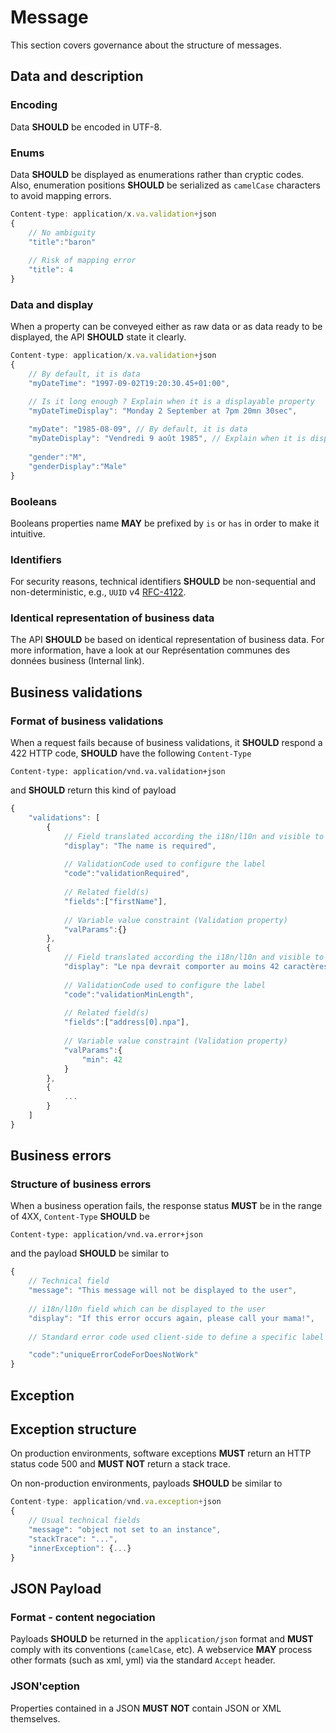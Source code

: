# Message

This section covers governance about the structure of messages.

## Data and description

### Encoding

Data **SHOULD** be encoded in UTF-8.

### Enums

Data **SHOULD** be displayed as enumerations rather than cryptic codes. Also, enumeration positions **SHOULD** be serialized as `camelCase` characters to avoid mapping errors.

```javascript
Content-type: application/x.va.validation+json
{
    // No ambiguity
    "title":"baron"
      
    // Risk of mapping error
    "title": 4
}
```

### Data and display

When a property can be conveyed either as raw data or as data ready to be displayed, the API **SHOULD** state it clearly.

```javascript
Content-type: application/x.va.validation+json
{
    // By default, it is data
    "myDateTime": "1997-09-02T19:20:30.45+01:00", 

    // Is it long enough ? Explain when it is a displayable property
    "myDateTimeDisplay": "Monday 2 September at 7pm 20mn 30sec",
 
    "myDate": "1985-08-09", // By default, it is data
    "myDateDisplay": "Vendredi 9 août 1985", // Explain when it is displayable (and the birthday of Jérôme Freyre)
      
    "gender":"M",
    "genderDisplay":"Male"
}
```

### Booleans

Booleans properties name **MAY** be prefixed by `is` or `has` in order to make it intuitive.

### Identifiers

For security reasons, technical identifiers **SHOULD** be non-sequential and non-deterministic, e.g., `UUID` v4 [RFC-4122](https://tools.ietf.org/html/rfc4122). 

### Identical representation of business data

The API **SHOULD** be based on identical representation of business data. For more information, have a look at our Représentation communes des données business (Internal link).

## Business validations

### Format of business validations

When a request fails because of business validations, it **SHOULD** respond a 422 HTTP code, **SHOULD** have the following `Content-Type`
```
Content-type: application/vnd.va.validation+json
```
and **SHOULD** return this kind of payload
```javascript
{
    "validations": [      
        {
            // Field translated according the i18n/l10n and visible to the user
            "display": "The name is required",
 
            // ValidationCode used to configure the label
            "code":"validationRequired",
 
            // Related field(s)
            "fields":["firstName"],
 
            // Variable value constraint (Validation property)
            "valParams":{}
        },
        {
            // Field translated according the i18n/l10n and visible to the user
            "display": "Le npa devrait comporter au moins 42 caractères",
 
            // ValidationCode used to configure the label
            "code":"validationMinLength",
 
            // Related field(s)
            "fields":["address[0].npa"],
 
            // Variable value constraint (Validation property)
            "valParams":{
                "min": 42
            }
        },
        {
            ...
        }
    ]
}
```

## Business errors

### Structure of business errors

When a business operation fails, the response status **MUST** be in the range of 4XX, `Content-Type` **SHOULD** be 
```
Content-type: application/vnd.va.error+json
```
and the payload **SHOULD** be similar to
```javascript
{
    // Technical field
    "message": "This message will not be displayed to the user",
  
    // i18n/l10n field which can be displayed to the user
    "display": "If this error occurs again, please call your mama!",
      
    // Standard error code used client-side to define a specific label to display

    "code":"uniqueErrorCodeForDoesNotWork"
}
```

## Exception

## Exception structure

On production environments, software exceptions **MUST** return an HTTP status code 500 and **MUST NOT** return a stack trace.

On non-production environments, payloads **SHOULD** be similar to
```javascript
Content-type: application/vnd.va.exception+json
{
    // Usual technical fields
    "message": "object not set to an instance",
    "stackTrace": "...",
    "innerException": {...}
}
```

## JSON Payload

### Format - content negociation

Payloads **SHOULD** be returned in the `application/json` format and **MUST** comply with its conventions (`camelCase`, etc). A webservice **MAY** process other formats (such as xml, yml) via the standard `Accept` header.

### JSON'ception

Properties contained in a JSON **MUST NOT** contain JSON or XML themselves.
